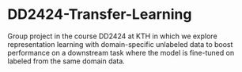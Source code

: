 # DD2424-Transfer-Learning
Group project in the course DD2424 at KTH in which we explore representation learning with domain-specific unlabeled data to boost performance on a downstream task where the model is fine-tuned on labeled from the same domain data.

